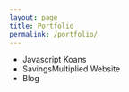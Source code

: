 ```yaml
---
layout: page
title: Portfolio
permalink: /portfolio/
---
```


* Javascript Koans
* SavingsMultiplied Website
* Blog
